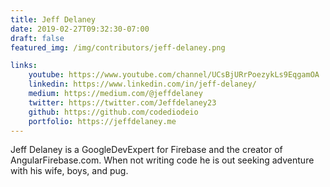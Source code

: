 ```yaml
---
title: Jeff Delaney
date: 2019-02-27T09:32:30-07:00
draft: false
featured_img: /img/contributors/jeff-delaney.png

links: 
    youtube: https://www.youtube.com/channel/UCsBjURrPoezykLs9EqgamOA
    linkedin: https://www.linkedin.com/in/jeff-delaney/
    medium: https://medium.com/@jeffdelaney
    twitter: https://twitter.com/Jeffdelaney23
    github: https://github.com/codediodeio
    portfolio: https://jeffdelaney.me
---
```


Jeff Delaney is a GoogleDevExpert for Firebase and the creator of AngularFirebase.com. When not writing code he is out seeking adventure with his wife, boys, and pug.
